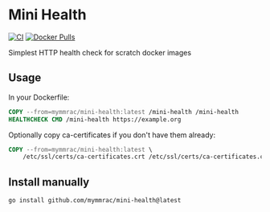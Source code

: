 # Mini Health

[![CI](https://github.com/mymmrac/mini-health/actions/workflows/ci.yaml/badge.svg)](https://github.com/mymmrac/mini-health/actions/workflows/ci.yaml)
[![Docker Pulls](https://img.shields.io/docker/pulls/mymmrac/mini-health)](https://hub.docker.com/r/mymmrac/mini-health)

Simplest HTTP health check for scratch docker images 

## Usage

In your Dockerfile:

```dockerfile
COPY --from=mymmrac/mini-health:latest /mini-health /mini-health
HEALTHCHECK CMD /mini-health https://example.org
```

Optionally copy ca-certificates if you don't have them already:

```dockerfile
COPY --from=mymmrac/mini-health:latest \
    /etc/ssl/certs/ca-certificates.crt /etc/ssl/certs/ca-certificates.crt
```

## Install manually

```shell
go install github.com/mymmrac/mini-health@latest
```
